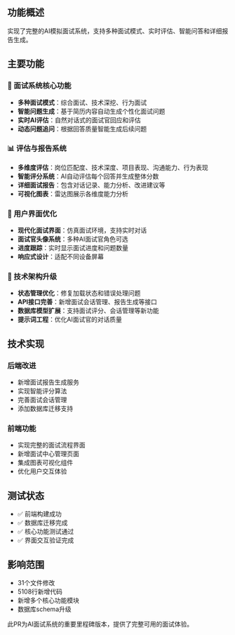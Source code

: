 ## 功能概述
实现了完整的AI模拟面试系统，支持多种面试模式、实时评估、智能问答和详细报告生成。

## 主要功能

### 🎯 面试系统核心功能
- **多种面试模式**：综合面试、技术深挖、行为面试
- **智能问题生成**：基于简历内容自动生成个性化面试问题
- **实时AI评估**：自然对话式的面试官回应和评估
- **动态问题追问**：根据回答质量智能生成后续问题

### 📊 评估与报告系统
- **多维度评估**：岗位匹配度、技术深度、项目表现、沟通能力、行为表现
- **智能评分系统**：AI自动评估每个回答并生成整体分数
- **详细面试报告**：包含对话记录、能力分析、改进建议等
- **可视化图表**：雷达图展示各维度能力分析

### 🎨 用户界面优化
- **现代化面试界面**：仿真面试环境，支持实时对话
- **面试官头像系统**：多种AI面试官角色可选
- **进度跟踪**：实时显示面试进度和问题数量
- **响应式设计**：适配不同设备屏幕

### 🔧 技术架构升级
- **状态管理优化**：修复加载状态和错误处理问题
- **API接口完善**：新增面试会话管理、报告生成等接口
- **数据库模型扩展**：支持面试评分、会话管理等新功能
- **提示词工程**：优化AI面试官的对话质量

## 技术实现

### 后端改进
- 新增面试报告生成服务
- 实现智能评分算法
- 完善面试会话管理
- 添加数据库迁移支持

### 前端功能
- 实现完整的面试流程界面
- 新增面试中心管理页面
- 集成图表可视化组件
- 优化用户交互体验

## 测试状态
- ✅ 前端构建成功
- ✅ 数据库迁移完成
- ✅ 核心功能测试通过
- ✅ 界面交互验证完成

## 影响范围
- 31个文件修改
- 5108行新增代码
- 新增多个核心功能模块
- 数据库schema升级

此PR为AI面试系统的重要里程碑版本，提供了完整可用的面试体验。